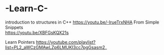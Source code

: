 # -Learn-C-
introduction to structures in C++
https://youtu.be/-IrueTrxNHA
From Simple Snippets  
https://youtu.be/XBFGsKQX21s


Learn Pointers
https://youtube.com/playlist?list=PL2_aWCzGMAwLZp6LMUKI3cc7pgGsasm2_
